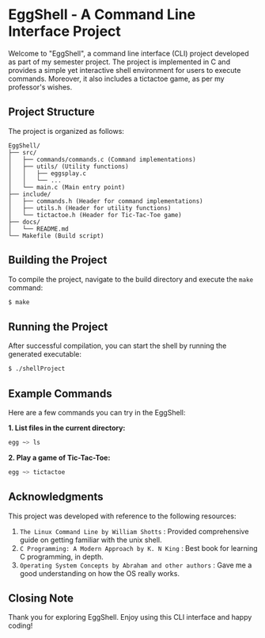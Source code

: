 # EggShell - A Command Line Interface Project

Welcome to "EggShell", a command line interface (CLI) project developed as part of my semester project. The project
is implemented in C and provides a simple yet interactive shell environment for users to execute commands. Moreover, it
also includes a tictactoe game, as per my professor's wishes.
## Project Structure

The project is organized as follows:

```
EggShell/
├── src/
│   ├── commands/commands.c (Command implementations)
│   ├── utils/ (Utility functions)
│   │   ├── eggsplay.c
│   │   └── ... 
│   └── main.c (Main entry point)
├── include/
│   ├── commands.h (Header for command implementations)
│   ├── utils.h (Header for utility functions)
│   └── tictactoe.h (Header for Tic-Tac-Toe game)
├── docs/
│   └── README.md 
└── Makefile (Build script)
```

## Building the Project

To compile the project, navigate to the build directory and execute the `make` command:

```bash
$ make
```

## Running the Project

After successful compilation, you can start the shell by running the generated executable:

```bash
$ ./shellProject
```

## Example Commands

Here are a few commands you can try in the EggShell:

**1. List files in the current directory:**
```bash
egg ~> ls
```

**2. Play a game of Tic-Tac-Toe:**
```bash
egg ~> tictactoe
```
## Acknowledgments

This project was developed with reference to the following resources:

1. `The Linux Command Line by William Shotts` : Provided comprehensive guide on getting familiar with the unix shell.
2. `C Programming: A Modern Approach by K. N King` : Best book for learning C programming, in depth.
3. `Operating System Concepts by Abraham and other authors` : Gave me a good understanding on how the OS really works.

## Closing Note

Thank you for exploring EggShell. Enjoy using this CLI interface and happy coding!
